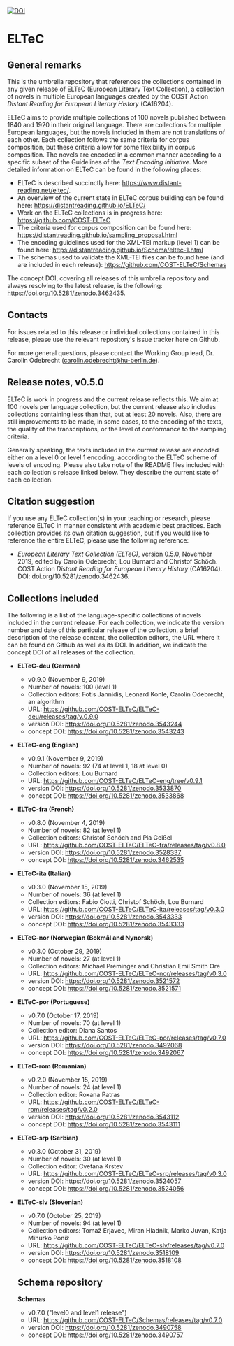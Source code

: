 [![DOI](https://zenodo.org/badge/DOI/10.5281/zenodo.3462436.svg)](https://doi.org/10.5281/zenodo.3462436)

# ELTeC

## General remarks 

This is the umbrella repository that references the collections contained in any given release of ELTeC (European Literary Text Collection), a collection of novels in multiple European languages created by the COST Action *Distant Reading for European Literary History* (CA16204). 

ELTeC aims to provide multiple collections of 100 novels published between 1840 and 1920 in their original language. There are collections for multiple European languages, but the novels included in them are not translations of each other. Each collection follows the same criteria for corpus composition, but these criteria allow for some flexibility in corpus composition. The novels are encoded in a common manner according to a specific subset of the Guidelines of the *Text Encoding Initiative*. More detailed information on ELTeC can be found in the following places: 

* ELTeC is described succinctly here: https://www.distant-reading.net/eltec/. 
* An overview of the current state in ELTeC corpus building can be found here: https://distantreading.github.io/ELTeC/
* Work on the ELTeC collections is in progress here: https://github.com/COST-ELTeC
* The criteria used for corpus composition can be found here: https://distantreading.github.io/sampling_proposal.html
* The encoding guidelines used for the XML-TEI markup (level 1) can be found here: https://distantreading.github.io/Schema/eltec-1.html 
* The schemas used to validate the XML-TEI files can be found here (and are included in each release): https://github.com/COST-ELTeC/Schemas 

The concept DOI, covering all releases of this umbrella repository and always resolving to the latest release, is the following: https://doi.org/10.5281/zenodo.3462435. 

## Contacts 

For issues related to this release or individual collections contained in this release, please use the relevant repository's issue tracker here on Github. 

For more general questions, please contact the Working Group lead, Dr. Carolin Odebrecht (carolin.odebrecht@hu-berlin.de). 

## Release notes, v0.5.0 

ELTeC is work in progress and the current release reflects this. We aim at 100 novels per language collection, but the current release also includes collections containing less than that, but at least 20 novels. Also, there are still improvements to be made, in some cases, to the encoding of the texts, the quality of the transcriptions, or the level of conformance to the sampling criteria. 

Generally speaking, the texts included in the current release are encoded either on a level 0 or level 1 encoding, according to the ELTeC scheme of levels of encoding. Please also take note of the README files included with each collection's release linked below. They describe the current state of each collection.  

## Citation suggestion

If you use any ELTeC collection(s) in your teaching or research, please reference ELTeC in manner consistent with academic best practices. Each collection provides its own citation suggestion, but if you would like to reference the entire ELTeC, please use the following reference: 

* *European Literary Text Collection (ELTeC)*, version 0.5.0, November 2019, edited by Carolin Odebrecht, Lou Burnard and Christof Schöch. COST Action *Distant Reading for European Literary History* (CA16204). DOI: doi.org/10.5281/zenodo.3462436.   

## Collections included

The following is a list of the language-specific collections of novels included in the current release. For each collection, we indicate the version number and date of this particular release of the collection, a brief description of the release content, the collection editors, the URL where it can be found on Github as well as its DOI. In addition, we indicate the concept DOI of all releases of the collection. 


* **ELTeC-deu (German)**  
  * v0.9.0 (November 9, 2019)
  * Number of novels: 100 (level 1)
  * Collection editors: Fotis Jannidis, Leonard Konle, Carolin Odebrecht, an algorithm
  * URL: https://github.com/COST-ELTeC/ELTeC-deu/releases/tag/v.0.9.0
  * version DOI: https://doi.org/10.5281/zenodo.3543244
  * concept DOI: https://doi.org/10.5281/zenodo.3543243

* **ELTeC-eng (English)**  
  * v0.9.1 (November 9, 2019)
  * Number of novels: 92 (74 at level 1, 18 at level 0)
  * Collection editors: Lou Burnard
  * URL: https://github.com/COST-ELTeC/ELTeC-eng/tree/v0.9.1
  * version DOI: https://doi.org/10.5281/zenodo.3533870
  * concept DOI: https://doi.org/10.5281/zenodo.3533868

* **ELTeC-fra (French)**  
  * v0.8.0 (November 4, 2019)
  * Number of novels: 82 (at level 1)
  * Collection editors: Christof Schöch and Pia Geißel
  * URL: https://github.com/COST-ELTeC/ELTeC-fra/releases/tag/v0.8.0
  * version DOI: https://doi.org/10.5281/zenodo.3528337
  * concept DOI: https://doi.org/10.5281/zenodo.3462535

* **ELTeC-ita (Italian)**  
  * v0.3.0 (November 15, 2019)
  * Number of novels: 36 (at level 1)
  * Collection editors: Fabio Ciotti, Christof Schöch, Lou Burnard
  * URL: https://github.com/COST-ELTeC/ELTeC-ita/releases/tag/v0.3.0
  * version DOI: https://doi.org/10.5281/zenodo.3543333
  * concept DOI: https://doi.org/10.5281/zenodo.3543333

* **ELTeC-nor (Norwegian (Bokmål and Nynorsk)**  
  * v0.3.0 (October 29, 2019)
  * Number of novels: 27 (at level 1)
  * Collection editors: Michael Preminger and Christian Emil Smith Ore
  * URL: https://github.com/COST-ELTeC/ELTeC-nor/releases/tag/v0.3.0
  * version DOI: https://doi.org/10.5281/zenodo.3521572
  * concept DOI: https://doi.org/10.5281/zenodo.3521571

* **ELTeC-por (Portuguese)**  
  * v0.7.0 (October 17, 2019)
  * Number of novels: 70 (at level 1)
  * Collection editor: Diana Santos
  * URL: https://github.com/COST-ELTeC/ELTeC-por/releases/tag/v0.7.0
  * version DOI: https://doi.org/10.5281/zenodo.3492068
  * concept DOI: https://doi.org/10.5281/zenodo.3492067

* **ELTeC-rom (Romanian)**  
  * v0.2.0 (November 15, 2019)
  * Number of novels: 24 (at level 1)
  * Collection editor: Roxana Patras
  * URL: https://github.com/COST-ELTeC/ELTeC-rom/releases/tag/v0.2.0
  * version DOI: https://doi.org/10.5281/zenodo.3543112
  * concept DOI: https://doi.org/10.5281/zenodo.3543111

* **ELTeC-srp (Serbian)**  
  * v0.3.0 (October 31, 2019)
  * Number of novels: 30 (at level 1)
  * Collection editor: Cvetana Krstev
  * URL: https://github.com/COST-ELTeC/ELTeC-srp/releases/tag/v0.3.0
  * version DOI: https://doi.org/10.5281/zenodo.3524057
  * concept DOI: https://doi.org/10.5281/zenodo.3524056

* **ELTeC-slv (Slovenian)**
  * v0.7.0 (October 25, 2019)
  * Number of novels: 94 (at level 1)
  * Collection editors: Tomaž Erjavec, Miran Hladnik, Marko Juvan, Katja Mihurko Poniž
  * URL: https://github.com/COST-ELTeC/ELTeC-slv/releases/tag/v0.7.0
  * version DOI: https://doi.org/10.5281/zenodo.3518109
  * concept DOI: https://doi.org/10.5281/zenodo.3518108
  
  ## Schema repository 
  
  **Schemas** 
  
  * v0.7.0 ("level0 and level1 release")
  * URL: https://github.com/COST-ELTeC/Schemas/releases/tag/v0.7.0
  * version DOI: https://doi.org/10.5281/zenodo.3490758
  * concept DOI: https://doi.org/10.5281/zenodo.3490757

